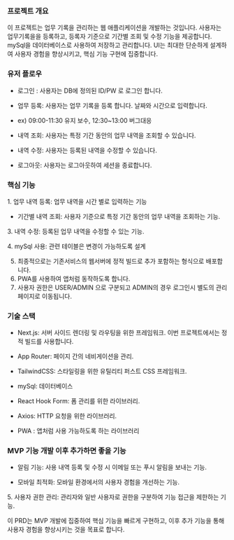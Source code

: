 ### 프로젝트 개요

  

이 프로젝트는 업무 기록을 관리하는 웹 애플리케이션을 개발하는 것입니다. 사용자는 업무기록을을 등록하고, 등록자 기준으로 기간별 조회 및 수정 기능을 제공합니다. mySql을 데이터베이스로 사용하여 저장하고 관리합니다. UI는 최대한 단순하게 설계하여 사용자 경험을 향상시키고, 핵심 기능 구현에 집중합니다.

  

### 유저 플로우

  

- 로그인 : 사용자는 DB에 정의된 ID/PW 로 로그인 합니다.

  

- 업무 등록: 사용자는 업무 기록을 등록 합니다. 날짜와 시간으로 입력합니다.
- ex) 09:00-11:30 유지 보수, 12:30~13:00 버그대응

  

- 내역 조회: 사용자는 특정 기간 동안의 업무 내역을 조회할 수 있습니다.

  

- 내역 수정: 사용자는 등록된 내역을 수정할 수 있습니다.

  

- 로그아웃: 사용자는 로그아웃하여 세션을 종료합니다.

  

### 핵심 기능

  

1. 업무 내역 등록: 업무 내역을 시간 별로 입력하는 기능

  

- 기간별 내역 조회: 사용자 기준으로 특정 기간 동안의 업무 내역을 조회하는 기능.

  

3. 내역 수정: 등록된 업무 내역을 수정할 수 있는 기능.

  

4. mySql 사용: 관련 테이블은 변경이 가능하도록 설계
  

5. 최종적으로는 기존서비스의  웹서버에 정적 빌드로 추가 포함하는 형식으로 배포합니다.
6. PWA를 사용하여 앱처럼 동작하도록 합니다.
7. 사용자 권한은 USER/ADMIN 으로 구분되고 ADMIN의 경우 로그인시 별도의 관리 페이지로 이동됩니다.

  

### 기술 스택

  

- Next.js: 서버 사이드 렌더링 및 라우팅을 위한 프레임워크. 이번 프로젝트에서는 정적 빌드를 사용합니다.

  

- App Router: 페이지 간의 네비게이션을 관리.

  

- TailwindCSS: 스타일링을 위한 유틸리티 퍼스트 CSS 프레임워크.

  

- mySql: 데이터베이스

  

- React Hook Form: 폼 관리를 위한 라이브러리.

  

- Axios: HTTP 요청을 위한 라이브러리.
- PWA : 앱처럼 사용 가능하도록 하는 라이브러리

  

### MVP 기능 개발 이후 추가하면 좋을 기능

  

- 알림 기능: 사용 내역 등록 및 수정 시 이메일 또는 푸시 알림을 보내는 기능.



- 모바일 최적화: 모바일 환경에서의 사용자 경험을 개선하는 기능.

  

5. 사용자 권한 관리: 관리자와 일반 사용자로 권한을 구분하여 기능 접근을 제한하는 기능.

  

이 PRD는 MVP 개발에 집중하여 핵심 기능을 빠르게 구현하고, 이후 추가 기능을 통해 사용자 경험을 향상시키는 것을 목표로 합니다.